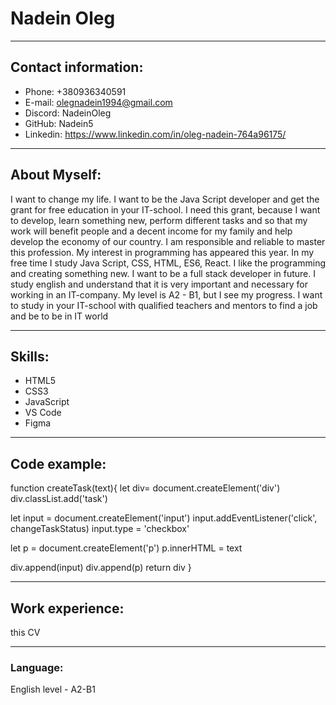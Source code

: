 # Nadein Oleg

---

## Contact information:

- Phone: +380936340591
- E-mail: olegnadein1994@gmail.com
- Discord: NadeinOleg
- GitHub: Nadein5
- Linkedin: https://www.linkedin.com/in/oleg-nadein-764a96175/

---

## About Myself:

I want to change my life.
I want to be the Java Script developer and get the grant for free education in your IT-school. I need this grant, because I want to develop, learn something new, perform different tasks and so that my work will benefit people and a decent income for my family and help develop the economy of our country.
I am responsible and reliable to master this profession. My interest in programming has appeared this year. In my free time I study Java Script, CSS, HTML, ES6, React. I like the programming and creating something new. I want to be a full stack developer in future. I study english and understand that it is very important and necessary for working in an IT-company. My level is A2 - B1, but I see my progress.
I want to study in your IT-school with qualified teachers and mentors to find a job and be to be in IT world

---

## Skills:

- HTML5
- CSS3
- JavaScript
- VS Code
- Figma

---

## Code example:

function createTask(text){
let div= document.createElement('div')
div.classList.add('task')

let input = document.createElement('input')
input.addEventListener('click', changeTaskStatus)
input.type = 'checkbox'

let p = document.createElement('p')
p.innerHTML = text

div.append(input)
div.append(p)
return div
}

---

## Work experience:

this CV

---

### Language:

English level - A2-B1
